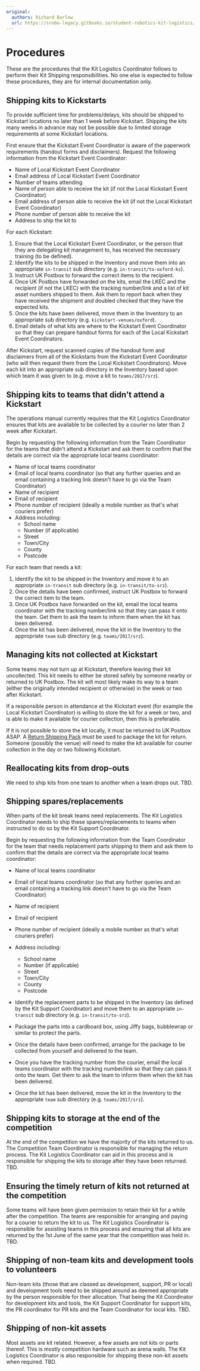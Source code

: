 ```yaml
---
original:
  authors: Richard Barlow
  url: https://srobo-legacy.gitbooks.io/student-robotics-kit-logistics/kit-transport/procedures.html
---
```

# Procedures

These are the procedures that the Kit Logistics Coordinator follows to perform their Kit Shipping responsibilities. No one else is expected to follow these procedures, they are for internal documentation only.

## Shipping kits to Kickstarts

To provide sufficient time for problems/delays, kits should be shipped to Kickstart locations no later than 1 week before Kickstart. Shipping the kits many weeks in advance may not be possible due to limited storage requirements at some Kickstart locations.

First ensure that the Kickstart Event Coordinator is aware of the paperwork requirements (handout forms and disclaimers). Request the following information from the Kickstart Event Coordinator:

* Name of Local Kickstart Event Coordinator
* Email address of Local Kickstart Event Coordinator
* Number of teams attending
* Name of person able to receive the kit (if not the Local Kickstart Event Coordinator)
* Email address of person able to receive the kit (if not the Local Kickstart Event Coordinator)
* Phone number of person able to receive the kit
* Address to ship the kit to

For each Kickstart:

1. Ensure that the Local Kickstart Event Coordinator, or the person that they are delegating kit management to, has received the necessary training (to be defined).
2. Identify the kits to be shipped in the Inventory and move them into an appropriate `in-transit` sub directory (e.g. `in-transit/to-oxford-ks`).
3. Instruct UK Postbox to forward the correct items to the recipient.
4. Once UK Postbox have forwarded on the kits, email the LKEC and the recipient (if not the LKEC) with the tracking number/link and a list of kit asset numbers shipped to them. Ask them to report back when they have received the shipment and doubled checked that they have the expected kits.
5. Once the kits have been delivered, move them in the Inventory to an appropriate sub directory (e.g. `kickstart-venues/oxford`).
6. Email details of what kits are where to the Kickstart Event Coordinator so that they can prepare handout forms for each of the Local Kickstart Event Coordinators.

After Kickstart, request scanned copies of the handout form and disclaimers from all of the Kickstarts from the Kickstart Event Coordinator (who will then request them from the Local Kickstart Coordinators). Move each kit into an appropriate sub directory in the Inventory based upon which team it was given to (e.g. move a kit to `teams/2017/srz`).

## Shipping kits to teams that didn't attend a Kickstart

The operations manual currently requires that the Kit Logistics Coordinator ensures that kits are available to be collected by a courier no later than 2 week after Kickstart.

Begin by requesting the following information from the Team Coordinator for the teams that didn't attend a Kickstart and ask them to confirm that the details are correct via the appropriate local teams coordinator:

* Name of local teams coordinator
* Email of local teams coordinator (so that any further queries and an email containing a tracking link doesn't have to go via the Team Coordinator)
* Name of recipient
* Email of recipient
* Phone number of recipient (ideally a mobile number as that's what couriers prefer)
* Address including:
  * School name
  * Number (if applicable)
  * Street
  * Town/City
  * County
  * Postcode

For each team that needs a kit:

1. Identify the kit to be shipped in the Inventory and move it to an appropriate `in-transit` sub directory (e.g. `in-transit/to-srz`).
2. Once the details have been confirmed, instruct UK Postbox to forward the correct item to the team.
3. Once UK Postbox have forwarded on the kit, email the local teams coordinator with the tracking number/link so that they can pass it onto the team. Get them to ask the team to inform them when the kit has been delivered.
4. Once the kit has been delivered, move the kit in the Inventory to the appropriate `team` sub directory (e.g. `teams/2017/srz`).

## Managing kits not collected at Kickstart

Some teams may not turn up at Kickstart, therefore leaving their kit uncollected. This kit needs to either be stored safely by someone nearby or returned to UK Postbox. The kit will most likely make its way to a team (either the originally intended recipient or otherwise) in the week or two after Kickstart.

If a responsible person in attendance at the Kickstart event (for example the Local Kickstart Coordinator) is willing to store the kit for a week or two, and is able to make it available for courier collection, then this is preferable.

If it is not possible to store the kit locally, it must be returned to UK Postbox ASAP. A [Return Shipping Pack](#return-shipping-pack) must be used to package the kit for return. Someone (possibly the venue) will need to make the kit available for courier collection in the day or two following Kickstart.

## Reallocating kits from drop-outs

We need to ship kits from one team to another when a team drops out. TBD.

## Shipping spares/replacements

When parts of the kit break teams need replacements. The Kit Logistics Coordinator needs to ship these spares/replacements to teams when instructed to do so by the Kit Support Coordinator.

Begin by requesting the following information from the Team Coordinator for the team that needs replacement parts shipping to them and ask them to confirm that the details are correct via the appropriate local teams coordinator:

* Name of local teams coordinator
* Email of local teams coordinator (so that any further queries and an email containing a tracking link doesn't have to go via the Team Coordinator)
* Name of recipient
* Email of recipient
* Phone number of recipient (ideally a mobile number as that's what couriers prefer)
* Address including:

  * School name
  * Number (if applicable)
  * Street
  * Town/City
  * County
  * Postcode

* Identify the replacement parts to be shipped in the Inventory (as defined by the Kit Support Coordinator) and move them to an appropriate `in-transit` sub directory (e.g. `in-transit/to-srz`).

* Package the parts into a cardboard box, using Jiffy bags, bubblewrap or similar to protect the parts.

* Once the details have been confirmed, arrange for the package to be collected from yourself and delivered to the team.

* Once you have the tracking number from the courier, email the local teams coordinator with the tracking number/link so that they can pass it onto the team. Get them to ask the team to inform them when the kit has been delivered.

* Once the kit has been delivered, move the kit in the Inventory to the appropriate `team` sub directory (e.g. `teams/2017/srz`).

## Shipping kits to storage at the end of the competition

At the end of the competition we have the majority of the kits returned to us. The Competition Team Coordinator is responsible for managing the return process. The Kit Logistics Coordinator can aid in this process and is responsible for shipping the kits to storage after they have been returned. TBD.

## Ensuring the timely return of kits not returned at the competition

Some teams will have been given permission to retain their kit for a while after the competition. The teams are responsible for arranging and paying for a courier to return the kit to us. The Kit Logistics Coordinator is responsible for assisting teams in this process and ensuring that all kits are returned by the 1st June of the same year that the competition was held in. TBD.

## Shipping of non-team kits and development tools to volunteers

Non-team kits (those that are classed as development, support, PR or local) and development tools need to be shipped around as deemed appropriate by the person responsible for their allocation. That being the Kit Coordinator for development kits and tools, the Kit Support Coordinator for support kits, the PR coordinator for PR kits and the Team Coordinator for local kits. TBD.

## Shipping of non-kit assets

Most assets are kit related. However, a few assets are not kits or parts thereof. This is mostly competition hardware such as arena walls. The Kit Logistics Coordinator is also responsible for shipping these non-kit assets when required. TBD.
